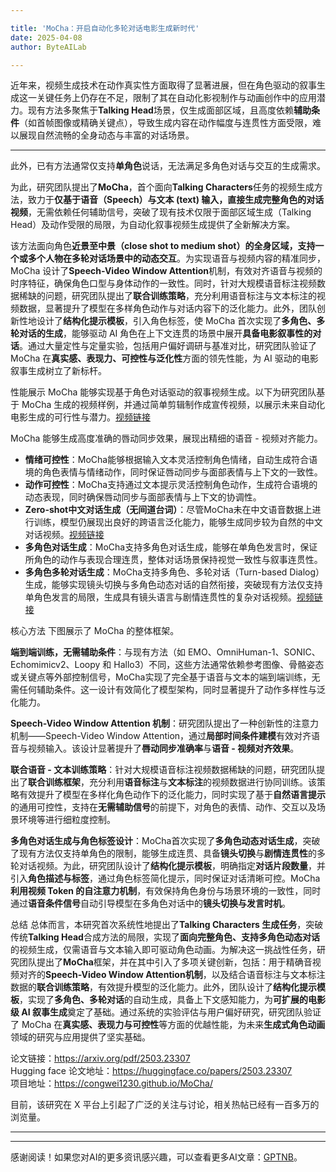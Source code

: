 ```yaml
---

title: 'MoCha：开启自动化多轮对话电影生成新时代'
date: 2025-04-08
author: ByteAILab

---
```


近年来，视频生成技术在动作真实性方面取得了显著进展，但在角色驱动的叙事生成这一关键任务上仍存在不足，限制了其在自动化影视制作与动画创作中的应用潜力。现有方法多聚焦于**Talking Head**场景，仅生成面部区域，且高度依赖**辅助条件**（如首帧图像或精确关键点），导致生成内容在动作幅度与连贯性方面受限，难以展现自然流畅的全身动态与丰富的对话场景。

---
此外，已有方法通常仅支持**单角色**说话，无法满足多角色对话与交互的生成需求。

为此，研究团队提出了**MoCha**，首个面向**Talking Characters**任务的视频生成方法，致力于**仅基于语音（Speech）与文本 (text) 输入，直接生成完整角色的对话视频**，无需依赖任何辅助信号，突破了现有技术仅限于面部区域生成（Talking Head）及动作受限的局限，为自动化叙事视频生成提供了全新解决方案。

该方法面向角色**近景至中景（close shot to medium shot）**的全身区域，支持**一个或多个人物在多轮对话场景中的动态交互**。为实现语音与视频内容的精准同步，MoCha 设计了**Speech-Video Window Attention**机制，有效对齐语音与视频的时序特征，确保角色口型与身体动作的一致性。同时，针对大规模语音标注视频数据稀缺的问题，研究团队提出了**联合训练策略**，充分利用语音标注与文本标注的视频数据，显著提升了模型在多样角色动作与对话内容下的泛化能力。此外，团队创新性地设计了**结构化提示模板**，引入角色标签，使 MoCha 首次实现了**多角色、多轮对话的生成**，能够驱动 AI 角色在上下文连贯的场景中展开**具备电影叙事性的对话**。通过大量定性与定量实验，包括用户偏好调研与基准对比，研究团队验证了 MoCha 在**真实感、表现力、可控性与泛化性**方面的领先性能，为 AI 驱动的电影叙事生成树立了新标杆。

性能展示
MoCha 能够实现基于角色对话驱动的叙事视频生成。以下为研究团队基于 MoCha 生成的视频样例，并通过简单剪辑制作成宣传视频，以展示未来自动化电影生成的可行性与潜力。[视频链接](https://mp.weixin.qq.com/s/stb-n4PuBSFHiuJ3qdYvwA)

MoCha 能够生成高度准确的唇动同步效果，展现出精细的语音 - 视频对齐能力。

- **情绪可控性**：MoCha能够根据输入文本灵活控制角色情绪，自动生成符合语境的角色表情与情绪动作，同时保证唇动同步与面部表情与上下文的一致性。
- **动作可控性**：MoCha支持通过文本提示灵活控制角色动作，生成符合语境的动态表现，同时确保唇动同步与面部表情与上下文的协调性。
- **Zero-shot中文对话生成（无间道台词）**：尽管MoCha未在中文语音数据上进行训练，模型仍展现出良好的跨语言泛化能力，能够生成同步较为自然的中文对话视频。[视频链接](https://mp.weixin.qq.com/s/stb-n4PuBSFHiuJ3qdYvwA)
- **多角色对话生成**：MoCha支持多角色对话生成，能够在单角色发言时，保证所角色的动作与表现合理连贯，整体对话场景保持视觉一致性与叙事连贯性。
- **多角色多轮对话生成**：MoCha支持多角色、多轮对话（Turn-based Dialog）生成，能够实现镜头切换与多角色动态对话的自然衔接，突破现有方法仅支持单角色发言的局限，生成具有镜头语言与剧情连贯性的复杂对话视频。[视频链接](https://mp.weixin.qq.com/s/stb-n4PuBSFHiuJ3qdYvwA)

核心方法
下图展示了 MoCha 的整体框架。

**端到端训练，无需辅助条件**：与现有方法（如 EMO、OmniHuman-1、SONIC、Echomimicv2、Loopy 和 Hallo3）不同，这些方法通常依赖参考图像、骨骼姿态或关键点等外部控制信号，MoCha实现了完全基于语音与文本的端到端训练，无需任何辅助条件。这一设计有效简化了模型架构，同时显著提升了动作多样性与泛化能力。

**Speech-Video Window Attention 机制**：研究团队提出了一种创新性的注意力机制——Speech-Video Window Attention，通过**局部时间条件建模**有效对齐语音与视频输入。该设计显著提升了**唇动同步准确率**与**语音 - 视频对齐效果**。

**联合语音 - 文本训练策略**：针对大规模语音标注视频数据稀缺的问题，研究团队提出了**联合训练框架**，充分利用**语音标注**与**文本标注**的视频数据进行协同训练。该策略有效提升了模型在多样化角色动作下的泛化能力，同时实现了基于**自然语言提示**的通用可控性，支持在**无需辅助信号**的前提下，对角色的表情、动作、交互以及场景环境等进行细粒度控制。

**多角色对话生成与角色标签设计**：MoCha首次实现了**多角色动态对话生成**，突破了现有方法仅支持单角色的限制，能够生成连贯、具备**镜头切换**与**剧情连贯性**的多轮对话视频。为此，研究团队设计了**结构化提示模板**，明确指定**对话片段数量**，并引入**角色描述与标签**，通过角色标签简化提示，同时保证对话清晰可控。MoCha**利用视频 Token 的自注意力机制**，有效保持角色身份与场景环境的一致性，同时通过**语音条件信号**自动引导模型在多角色对话中的**镜头切换与发言时机**。

总结
总体而言，本研究首次系统性地提出了**Talking Characters 生成任务**，突破传统**Talking Head**合成方法的局限，实现了**面向完整角色、支持多角色动态对话**的视频生成，仅需语音与文本输入即可驱动角色动画。为解决这一挑战性任务，研究团队提出了**MoCha**框架，并在其中引入了多项关键创新，包括：用于精确音视频对齐的**Speech-Video Window Attention机制**，以及结合语音标注与文本标注数据的**联合训练策略**，有效提升模型的泛化能力。此外，团队设计了**结构化提示模板**，实现了**多角色、多轮对话**的自动生成，具备上下文感知能力，为**可扩展的电影级 AI 叙事生成**奠定了基础。通过系统的实验评估与用户偏好研究，研究团队验证了 MoCha 在**真实感、表现力与可控性**等方面的优越性能，为未来**生成式角色动画**领域的研究与应用提供了坚实基础。

论文链接：<https://arxiv.org/pdf/2503.23307>  
Hugging face 论文地址：<https://huggingface.co/papers/2503.23307>  
项目地址：<https://congwei1230.github.io/MoCha/>

目前，该研究在 X 平台上引起了广泛的关注与讨论，相关热帖已经有一百多万的浏览量。

---
---
感谢阅读！如果您对AI的更多资讯感兴趣，可以查看更多AI文章：[GPTNB](https://gptnb.com)。